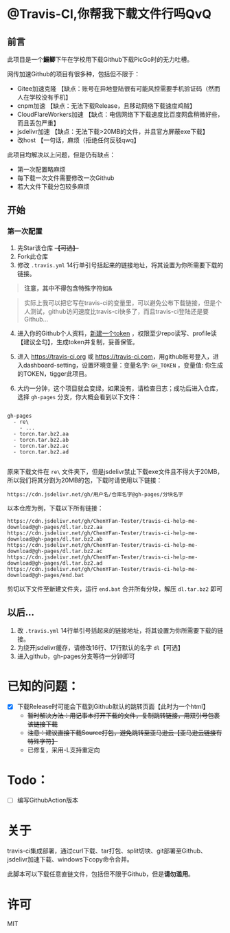 # @Travis-CI,你帮我下载文件行吗QvQ

## 前言

此项目是一个**鰯鲫**下午在学校用下载Github下载PicGo时的无力吐槽。

网传加速Github的项目有很多种，包括但不限于：

- Gitee加速克隆 【缺点：账号在异地登陆很有可能风控需要手机验证码（然而人在学校没有手机】
- cnpm加速 【缺点：无法下载Release，且移动网络下载速度鸡贼】
- CloudFlareWorkers加速 【缺点：电信网络下下载速度比百度网盘稍微好些，而且丢包严重】
- jsdelivr加速 【缺点：无法下载>20MB的文件，并且官方屏蔽exe下载】
- 改host 【一句话，麻烦（拒绝任何反驳qwq】

此项目均解决以上问题，但是仍有缺点：

- 第一次配置略麻烦
- 每下载一次文件需要修改一次Github
- 若大文件下载分包较多麻烦

## 开始

### 第一次配置

1. 先Star该仓库 ~~【可选】~~
2. Fork此仓库
3. 修改 `.travis.yml` 14行单引号括起来的链接地址，将其设置为你所需要下载的链接。

> **注意，其中不得包含特殊字符如\&**

> 实际上我可以把它写在travis-ci的变量里，可以避免公布下载链接，但是个人测试，github访问速度比travis-ci快多了，而且travis-ci登陆还是要Github...

4. 进入你的Github个人资料，[新建一个token](https://github.com/settings/tokens) ，权限至少repo读写、profile读【建议全勾】，生成token并复制，妥善保管。

5. 进入 <https://travis-ci.org> 或 <https://travis-ci.com>，用github账号登入，进入dashboard-setting，设置环境变量：变量名字: `GH_TOKEN` ，变量值: 你生成的TOKEN，tigger此项目。

6. 大约一分钟，这个项目就会变绿，如果没有，请检查日志；成功后进入仓库，选择 `gh-pages` 分支，你大概会看到以下文件：

```

gh-pages
  - re\
    - ...
  - torcn.tar.bz2.aa
  - torcn.tar.bz2.ab
  - torcn.tar.bz2.ac
  - torcn.tar.bz2.ad
  
```

原来下载文件在 `re\` 文件夹下，但是jsdelivr禁止下载exe文件且不得大于20MB，所以我们将其分割为20MB的包，下载时请使用以下链接：

```
https://cdn.jsdelivr.net/gh/用户名/仓库名字@gh-pages/分块名字
```

以本仓库为例，下载以下所有链接：

```
https://cdn.jsdelivr.net/gh/ChenYFan-Tester/travis-ci-help-me-download@gh-pages/dl.tar.bz2.aa
https://cdn.jsdelivr.net/gh/ChenYFan-Tester/travis-ci-help-me-download@gh-pages/dl.tar.bz2.ab
https://cdn.jsdelivr.net/gh/ChenYFan-Tester/travis-ci-help-me-download@gh-pages/dl.tar.bz2.ac
https://cdn.jsdelivr.net/gh/ChenYFan-Tester/travis-ci-help-me-download@gh-pages/dl.tar.bz2.ad
https://cdn.jsdelivr.net/gh/ChenYFan-Tester/travis-ci-help-me-download@gh-pages/end.bat
```

剪切以下文件至新建文件夹，运行 `end.bat` 合并所有分块，解压 `dl.tar.bz2` 即可

## 以后...

1. 改 `.travis.yml` 14行单引号括起来的链接地址，将其设置为你所需要下载的链接。
2. 为绕开jsdelivr缓存，请修改16行、17行默认的名字 `dl`【可选】
3. 进入github，gh-pages分支等待一分钟即可


# 已知的问题：

- [x] 下载Release时可能会下载到Github默认的跳转页面【此时为一个html】
  - ~~暂时解决方法：用记事本打开下载的文件，复制跳转链接，用双引号包裹该链接下载~~
  - ~~注意：建议直接下载Source打包，避免跳转至亚马逊云【亚马逊云链接有特殊字符】~~
  - 已修复，采用-L支持重定向

# Todo：

- [ ] 编写GithubAction版本

# 关于

travis-ci集成部署，通过curl下载、tar打包、split切块、git部署至Github、jsdelivr加速下载、windows下copy命令合并。

此脚本可以下载任意直链文件，包括但不限于Github，但是**请勿滥用**。

# 许可

MIT
